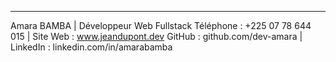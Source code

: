 ____________________________________________________________________
Amara BAMBA | Développeur Web Fullstack
Téléphone : +225 07 78 644 015 | Site Web : www.jeandupont.dev 
GitHub : github.com/dev-amara | LinkedIn :  linkedin.com/in/amarabamba
